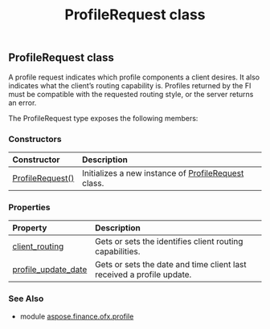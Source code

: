 ﻿---
title: ProfileRequest class
second_title: Aspose.Finance for Python via .NET API References
description: 
type: docs
weight: 330
url: /python-net/aspose.finance.ofx.profile/profilerequest/
is_root: false
---

## ProfileRequest class

A profile request indicates which profile components a client desires. It also indicates what the client’s
routing capability is. Profiles returned by the FI must be compatible with the requested routing style, or the
server returns an error.



The ProfileRequest type exposes the following members:

### Constructors
| Constructor | Description |
| :- | :- |
| [ProfileRequest()](/finance/python-net/aspose.finance.ofx.profile/profilerequest/__init__/#) | Initializes a new instance of [ProfileRequest](/finance/python-net/aspose.finance.ofx.profile/profilerequest) class. |


### Properties
| Property | Description |
| :- | :- |
| [client_routing](/finance/python-net/aspose.finance.ofx.profile/profilerequest/client_routing) | Gets or sets the identifies client routing capabilities. |
| [profile_update_date](/finance/python-net/aspose.finance.ofx.profile/profilerequest/profile_update_date) | Gets or sets the date and time client last received a profile update. |


### See Also

* module [aspose.finance.ofx.profile](../)
